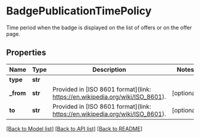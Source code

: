 # BadgePublicationTimePolicy

Time period when the badge is displayed on the list of offers or on the offer page.
## Properties
Name | Type | Description | Notes
------------ | ------------- | ------------- | -------------
**type** | **str** |  | 
**_from** | **str** | Provided in [ISO 8601 format](link: https://en.wikipedia.org/wiki/ISO_8601). | [optional] 
**to** | **str** | Provided in [ISO 8601 format](link: https://en.wikipedia.org/wiki/ISO_8601). | [optional] 

[[Back to Model list]](../README.md#documentation-for-models) [[Back to API list]](../README.md#documentation-for-api-endpoints) [[Back to README]](../README.md)


